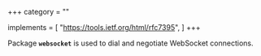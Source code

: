 +++
category = ""

implements = [
  "https://tools.ietf.org/html/rfc7395",
]
+++

Package **`websocket`** is used to dial and negotiate WebSocket connections.
